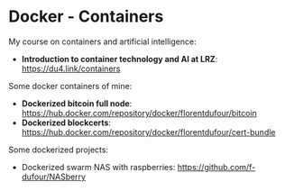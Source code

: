 # Docker - Containers

My course on containers and artificial intelligence:

- **Introduction to container technology and AI at LRZ**: https://du4.link/containers

Some docker containers of mine:

- **Dockerized bitcoin full node**: https://hub.docker.com/repository/docker/florentdufour/bitcoin
- **Dockerized blockcerts**: https://hub.docker.com/repository/docker/florentdufour/cert-bundle

Some dockerized projects:

- Dockerized swarm NAS with raspberries: https://github.com/f-dufour/NASberry